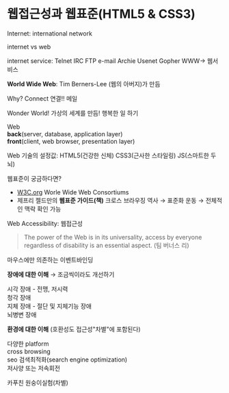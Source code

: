 # 웹접근성과 웹표준(HTML5 & CSS3)

Internet: international network

internet vs web

internet service: Telnet IRC FTP e-mail Archie Usenet Gopher WWW→ 웹서비스

**World Wide Web**: Tim Berners-Lee (웹의 아버지)가 만듬

Why? Connect 연결!! 메일

Wonder World! 가상의 세계를 만듬! 행복한 일 하기

Web  
**back**(server, database, application layer)  
**front**(client, web browser, presentation layer)

Web 기술의 설정값: HTML5(건강한 신체) CSS3(근사한 스타일링) JS(스마트한 두뇌)

웹표준이 궁금하다면?

- [W3C.org](http://w3c.org) Worle Wide Web Consortiums
- 제프리 젤드만의 **웹표준 가이드(책)**
  크로스 브라우징 역사 → 표준화 운동 → 전체적인 맥락 확인 가능

Web Accessibility: 웹접근성

> The power of the Web is in its universality, access by everyone regardless of disability is an essential aspect. (팀 버너스 리)

마우스에만 의존하는 이벤트바인딩

**장애에 대한 이해** → 조금씩이라도 개선하기

시각 장애 - 전맹, 저시력  
청각 장애  
지체 장애 - 절단 및 지체기능 장애  
뇌병변 장애

**환경에 대한 이해** (호환성도 접근성"차별"에 포함된다)

다양한 platform  
cross browsing  
seo 검색최적화(search engine optimization)  
저사양 또는 저속회전

카푸친 원숭이실험(차별)

